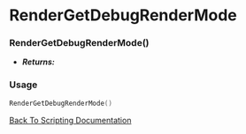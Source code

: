 # RenderGetDebugRenderMode

### RenderGetDebugRenderMode()
- ***Returns:*** 

### Usage

```Lua
RenderGetDebugRenderMode()
```


[Back To Scripting Documentation](../README.md)
